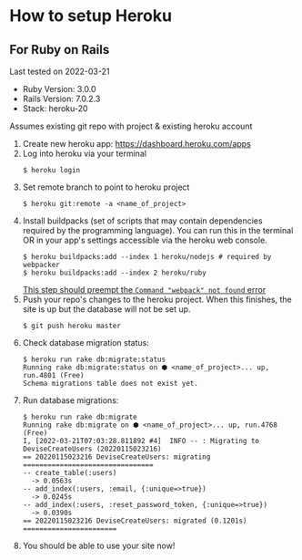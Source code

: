 # How to setup Heroku

## For Ruby on Rails

Last tested on 2022-03-21
- Ruby Version: 3.0.0
- Rails Version: 7.0.2.3
- Stack: heroku-20

Assumes existing git repo with project & existing heroku account
1. Create new heroku app: https://dashboard.heroku.com/apps
1. Log into heroku via your terminal
    ```
    $ heroku login
    ```
1. Set remote branch to point to heroku project
    ```
    $ heroku git:remote -a <name_of_project>
    ```
1. Install buildpacks (set of scripts that may contain dependencies required by the programming language). You can run this in the terminal OR in your app's settings accessible via the heroku web console. 
    ```
    $ heroku buildpacks:add --index 1 heroku/nodejs # required by webpacker
    $ heroku buildpacks:add --index 2 heroku/ruby
    ```
    [This step should preempt the `Command "webpack" not found` error](https://github.com/rails/webpacker/issues/512#issuecomment-309268946)
1. Push your repo's changes to the heroku project. When this finishes, the site is up but the database will not be set up.
    ```
    $ git push heroku master
    ```
1. Check database migration status:
    ```
    $ heroku run rake db:migrate:status
    Running rake db:migrate:status on ⬢ <name_of_project>... up, run.4801 (Free)
    Schema migrations table does not exist yet.
    ```
1. Run database migrations:
    ```
    $ heroku run rake db:migrate
    Running rake db:migrate on ⬢ <name_of_project>... up, run.4768 (Free)
    I, [2022-03-21T07:03:28.811892 #4]  INFO -- : Migrating to DeviseCreateUsers (20220115023216)
    == 20220115023216 DeviseCreateUsers: migrating ================================
    -- create_table(:users)
      -> 0.0563s
    -- add_index(:users, :email, {:unique=>true})
      -> 0.0245s
    -- add_index(:users, :reset_password_token, {:unique=>true})
      -> 0.0390s
    == 20220115023216 DeviseCreateUsers: migrated (0.1201s) =======================
    ```
1. You should be able to use your site now!
